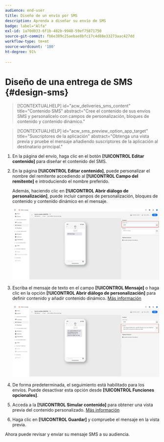 ```yaml
---
audience: end-user
title: Diseño de un envío por SMS
description: Aprenda a diseñar su envío de SMS
badge: label="Alfa"
exl-id: 1a70d033-6f1b-482b-9948-59ef75871750
source-git-commit: fb6e389c25aebae8bfc17c4d88e33273aac427dd
workflow-type: tm+mt
source-wordcount: '180'
ht-degree: 91%

---
```


# Diseño de una entrega de SMS {#design-sms}

>[!CONTEXTUALHELP]
>id="acw_deliveries_sms_content"
>title="Contenido SMS"
>abstract="Cree el contenido de sus envíos SMS y personalícelo con campos de personalización, bloques de contenido y contenido dinámico."

>[!CONTEXTUALHELP]
>id="acw_sms_preview_option_app_target"
>title="Suscriptores de la aplicación"
>abstract="Obtenga una vista previa y pruebe el mensaje añadiendo suscriptores de la aplicación al destinatario principal."

1. En la página del envío, haga clic en el botón **[!UICONTROL Editar contenido]** para diseñar el contenido del SMS.

1. En la página **[!UICONTROL Editar contenido]**, puede personalizar el nombre del remitente accediendo al **[!UICONTROL Campo del remitente]** e introduciendo el nombre preferido.

   Además, haciendo clic en **[!UICONTROL Abrir diálogo de personalización]**, puede incluir campos de personalización, bloques de contenido y contenido dinámico en el mensaje.

   ![](assets/sms_content_1.png)

1. Escriba el mensaje de texto en el campo **[!UICONTROL Mensaje]** o haga clic en la opción **[!UICONTROL Abrir diálogo de personalización]** para definir contenido y añadir contenido dinámico. [Más información](../personalization/gs-personalization.md)

   ![](assets/sms_content_2.png)

1. De forma predeterminada, el seguimiento está habilitado para los envíos. Puede desactivar esta opción desde **[!UICONTROL Funciones opcionales]**.

1. Acceda a la **[!UICONTROL Simular contenido]** para obtener una vista previa del contenido personalizado. [Más información](send-sms.md#preview-sms)

1. Haga clic en **[!UICONTROL Guardar]** y compruebe el mensaje en la vista previa.

Ahora puede revisar y enviar su mensaje SMS a su audiencia.
